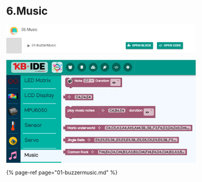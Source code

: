 # 6.Music

![](../../.gitbook/assets/image%20%2877%29.png)

![](../../.gitbook/assets/image%20%28142%29.png)

{% page-ref page="01-buzzermusic.md" %}



